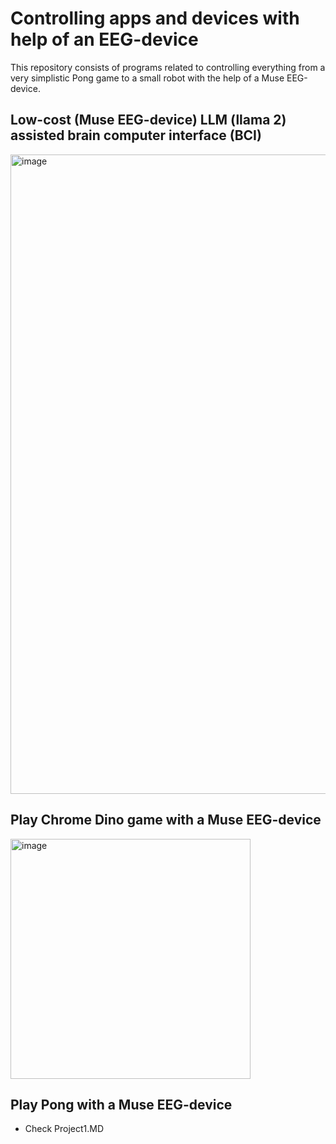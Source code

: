 # Controlling apps and devices with help of an EEG-device
This repository consists of programs related to controlling everything from a very simplistic Pong game to a small robot with the help of a Muse EEG-device.

## Low-cost (Muse EEG-device) LLM (llama 2) assisted brain computer interface (BCI) 
<img width="1023" alt="image" src="https://github.com/edmund-code/muse-eeg/assets/52833150/80973b2b-9587-48e1-860c-7398427dec24">


## Play Chrome Dino game with a Muse EEG-device
<img width="384" alt="image" src="https://github.com/edmund-code/muse-eeg/assets/52833150/167b9dd5-3279-4506-b1ba-271839e922c4">

## Play Pong with a Muse EEG-device

- Check Project1.MD
